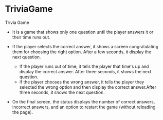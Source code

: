 # TriviaGame
Trivia Game
* It is a game that shows only one question until the player answers it or their time runs out.
* If the player selects the correct answer, it shows a screen congratulating them for choosing the right option. After a few seconds, it display the next question.
  * If the player runs out of time, it tells the player that time's up and display the correct answer. After three seconds, it shows the next question.
  * If the player chooses the wrong answer, it tells the player they selected the wrong option and then display the correct answer.After three seconds, it shows the next question.

* On the final screen, the status displays the number of correct answers, incorrect answers, and an option to restart the game (without reloading the page).
